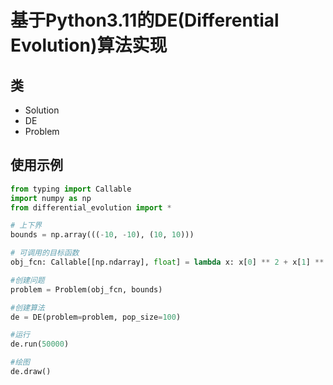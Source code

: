 <!--
 * @Date: 2024-04-08 17:45:43
 * @LastEditors: Heng-Mei l888999666y@gmail.com
 * @LastEditTime: 2024-04-08 17:53:55
-->
# 基于Python3.11的DE(Differential Evolution)算法实现

## 类

- Solution
- DE
- Problem

## 使用示例

```python
from typing import Callable
import numpy as np
from differential_evolution import *

# 上下界
bounds = np.array(((-10, -10), (10, 10)))

# 可调用的目标函数
obj_fcn: Callable[[np.ndarray], float] = lambda x: x[0] ** 2 + x[1] ** 2

#创建问题
problem = Problem(obj_fcn, bounds)

#创建算法
de = DE(problem=problem, pop_size=100)

#运行
de.run(50000)

#绘图
de.draw()

```
